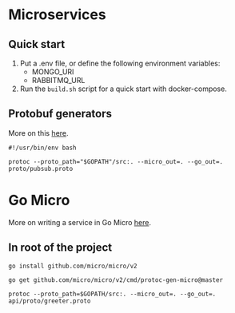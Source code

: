 # Microservices

## Quick start

1. Put a .env file, or define the following environment variables:
   * MONGO_URI
   * RABBITMQ_URL 
1. Run the `build.sh` script for a quick start with docker-compose. 

## Protobuf generators

More on this [here](https://developers.google.com/protocol-buffers/docs/reference/go-generated).

```shell script
#!/usr/bin/env bash

protoc --proto_path="$GOPATH"/src:. --micro_out=. --go_out=. proto/pubsub.proto
```

# Go Micro

More on writing a service in Go Micro [here](https://micro.mu/docs/writing-a-go-service.html).

## In root of the project

`go install github.com/micro/micro/v2`

`go get github.com/micro/micro/v2/cmd/protoc-gen-micro@master`

`protoc --proto_path=$GOPATH/src:. --micro_out=. --go_out=. api/proto/greeter.proto`
